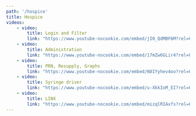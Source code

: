 ```yaml
---
path: '/hospice'
title: Hospice
videos:
    - video:
        title: Login and Filter
        link: "https://www.youtube-nocookie.com/embed/jI0_QdMBF6M?rel=0"
    - video:
        title: Administration
        link: "https://www.youtube-nocookie.com/embed/17mZw6GLir4?rel=0" 
    - video:
        title: PRN, Resupply, Graphs
        link: "https://www.youtube-nocookie.com/embed/N8IYyhev4oo?rel=0"
    - video:
        title: Syringe driver
        link: "https://www.youtube-nocookie.com/embed/u-XkkIoM_EI?rel=0"
    - video:
        title: LINX
        link: "https://www.youtube-nocookie.com/embed/mizqlRIAxfs?rel=0"
---
```

